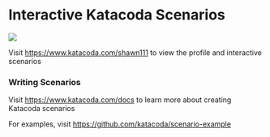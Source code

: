# Interactive Katacoda Scenarios

[![](http://shields.katacoda.com/katacoda/shawn111/count.svg)](https://www.katacoda.com/shawn111 "Get your profile on Katacoda.com")

Visit https://www.katacoda.com/shawn111 to view the profile and interactive scenarios

### Writing Scenarios
Visit https://www.katacoda.com/docs to learn more about creating Katacoda scenarios

For examples, visit https://github.com/katacoda/scenario-example

